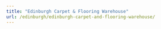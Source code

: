 ```yaml
---
title: "Edinburgh Carpet & Flooring Warehouse"
url: /edinburgh/edinburgh-carpet-and-flooring-warehouse/
---
```

